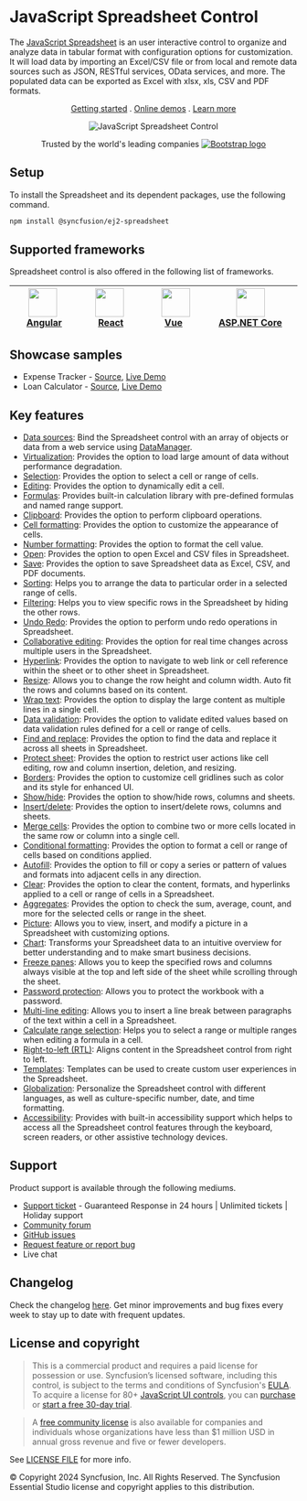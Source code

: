 # JavaScript Spreadsheet Control

The [JavaScript Spreadsheet](https://www.syncfusion.com/javascript-ui-controls/js-spreadsheet?utm_source=npm&utm_medium=listing&utm_campaign=javascript-spreadsheet-npm) is an user interactive control to organize and analyze data in tabular format with configuration options for customization. It will load data by importing an Excel/CSV file or from local and remote data sources such as JSON, RESTful services, OData services, and more. The populated data can be exported as Excel with xlsx, xls, CSV and PDF formats.

<p align="center">
    <a href="https://ej2.syncfusion.com/documentation/spreadsheet/getting-started/?utm_source=npm&utm_medium=listing&utm_campaign=javascript-spreadsheet-npm">Getting started</a> . 
    <a href="https://ej2.syncfusion.com/demos/?utm_source=npm&utm_medium=listing&utm_campaign=javascript-spreadsheet-npm#/material/spreadsheet/default.html">Online demos</a> . 
    <a href="https://www.syncfusion.com/javascript-ui-controls/js-spreadsheet?utm_source=npm&utm_medium=listing&utm_campaign=javascript-spreadsheet-npm">Learn more</a>
</p>

<p align="center">
    <img src="https://raw.githubusercontent.com/SyncfusionExamples/nuget-img/master/javascript/javascript-spreadsheet.png" alt="JavaScript Spreadsheet Control" />
</p>

<p align="center">
Trusted by the world's leading companies
  <a href="https://www.syncfusion.com">
    <img src="https://raw.githubusercontent.com/SyncfusionExamples/nuget-img/master/syncfusion/syncfusion-trusted-companies.webp" alt="Bootstrap logo">
  </a>
</p>

## Setup

To install the Spreadsheet and its dependent packages, use the following command.

```sh
npm install @syncfusion/ej2-spreadsheet
```

## Supported frameworks

Spreadsheet control is also offered in the following list of frameworks.

| [<img src="https://ej2.syncfusion.com/github/images/angular.svg" height="50" />](https://www.syncfusion.com/angular-ui-components?utm_medium=listing&utm_source=github)<br/>&nbsp;&nbsp;&nbsp;&nbsp;&nbsp;[Angular](https://www.syncfusion.com/angular-ui-components?utm_medium=listing&utm_source=github)&nbsp;&nbsp;&nbsp;&nbsp; | [<img src="https://ej2.syncfusion.com/github/images/react.svg"  height="50" />](https://www.syncfusion.com/react-ui-components?utm_medium=listing&utm_source=github)<br/>&nbsp;&nbsp;&nbsp;&nbsp;&nbsp;&nbsp;&nbsp;[React](https://www.syncfusion.com/react-ui-components?utm_medium=listing&utm_source=github)&nbsp;&nbsp;&nbsp;&nbsp;&nbsp;&nbsp; | [<img src="https://ej2.syncfusion.com/github/images/vue.svg" height="50" />](https://www.syncfusion.com/vue-ui-components?utm_medium=listing&utm_source=github)<br/>&nbsp;&nbsp;&nbsp;&nbsp;&nbsp;&nbsp;&nbsp;[Vue](https://www.syncfusion.com/vue-ui-components?utm_medium=listing&utm_source=github)&nbsp;&nbsp;&nbsp;&nbsp;&nbsp;&nbsp;&nbsp;&nbsp;&nbsp; | [<img src="https://ej2.syncfusion.com/github/images/netcore.svg" height="50" />](https://www.syncfusion.com/aspnet-core-ui-controls?utm_medium=listing&utm_source=github)<br/>&nbsp;&nbsp;[ASP.NET&nbsp;Core](https://www.syncfusion.com/aspnet-core-ui-controls?utm_medium=listing&utm_source=github)&nbsp;&nbsp; | [<img src="https://ej2.syncfusion.com/github/images/netmvc.svg" height="50" />](https://www.syncfusion.com/aspnet-mvc-ui-controls?utm_medium=listing&utm_source=github)<br/>&nbsp;&nbsp;[ASP.NET&nbsp;MVC](https://www.syncfusion.com/aspnet-mvc-ui-controls?utm_medium=listing&utm_source=github)&nbsp;&nbsp; | 
| :-----: | :-----: | :-----: | :-----: | :-----: |

## Showcase samples

* Expense Tracker - [Source](https://github.com/syncfusion/ej2-sample-ts-expensetracker?utm_source=npm&utm_medium=listing&utm_campaign=javascript-spreadsheet-npm), [Live Demo](https://ej2.syncfusion.com/showcase/typescript/expensetracker/?utm_source=npm&utm_medium=listing&utm_campaign=javascript-spreadsheet-npm#/dashboard)
* Loan Calculator - [Source](https://github.com/syncfusion/ej2-sample-ts-loancalculator), [Live Demo](https://ej2.syncfusion.com/showcase/typescript/loancalculator/?utm_source=npm&utm_medium=listing&utm_campaign=javascript-spreadsheet-npm)

## Key features

* [Data sources](https://ej2.syncfusion.com/documentation/spreadsheet/data-binding/?utm_source=npm&utm_medium=listing&utm_campaign=javascript-spreadsheet-npm#local-data): Bind the Spreadsheet control with an array of objects or data from a web service using [DataManager](https://ej2.syncfusion.com/documentation/data/data-binding/).
* [Virtualization](https://ej2.syncfusion.com/documentation/spreadsheet/scrolling/?utm_source=npm&utm_medium=listing&utm_campaign=javascript-spreadsheet-npm#virtual-scrolling): Provides the option to load large amount of data without performance degradation.
* [Selection](https://ej2.syncfusion.com/documentation/spreadsheet/selection/?utm_source=npm&utm_medium=listing&utm_campaign=javascript-spreadsheet-npm): Provides the option to select a cell or range of cells.
* [Editing](https://ej2.syncfusion.com/documentation/spreadsheet/editing/?utm_source=npm&utm_medium=listing&utm_campaign=javascript-spreadsheet-npm): Provides the option to dynamically edit a cell.
* [Formulas](https://ej2.syncfusion.com/demos/?utm_source=npm&utm_medium=listing&utm_campaign=javascript-spreadsheet-npm#/material/spreadsheet/formula.html): Provides built-in calculation library with pre-defined formulas and named range support.
* [Clipboard](https://ej2.syncfusion.com/documentation/spreadsheet/clipboard/?utm_source=npm&utm_medium=listing&utm_campaign=javascript-spreadsheet-npm): Provides the option to perform clipboard operations.
* [Cell formatting](https://ej2.syncfusion.com/demos/?utm_source=npm&utm_medium=listing&utm_campaign=javascript-spreadsheet-npm#/material/spreadsheet/cell-formatting.html): Provides the option to customize the appearance of cells.
* [Number formatting](https://ej2.syncfusion.com/demos/?utm_source=npm&utm_medium=listing&utm_campaign=javascript-spreadsheet-npm#/material/spreadsheet/number-formatting.html): Provides the option to format the cell value.
* [Open](https://ej2.syncfusion.com/documentation/spreadsheet/open-save/?utm_source=npm&utm_medium=listing&utm_campaign=javascript-spreadsheet-npm#open): Provides the option to open Excel and CSV files in Spreadsheet.
* [Save](https://ej2.syncfusion.com/documentation/spreadsheet/open-save/?utm_source=npm&utm_medium=listing&utm_campaign=javascript-spreadsheet-npm#save): Provides the option to save Spreadsheet data as Excel, CSV, and PDF documents.
* [Sorting](https://ej2.syncfusion.com/documentation/spreadsheet/sort/?utm_source=npm&utm_medium=listing&utm_campaign=javascript-spreadsheet-npm#sort-by-cell-value): Helps you to arrange the data to particular order in a selected range of cells.
* [Filtering](https://ej2.syncfusion.com/documentation/spreadsheet/filter/?utm_source=npm&utm_medium=listing&utm_campaign=javascript-spreadsheet-npm#apply-filter-on-ui): Helps you to view specific rows in the Spreadsheet by hiding the other rows.
* [Undo Redo](https://ej2.syncfusion.com/documentation/spreadsheet/undo-redo/?utm_source=npm&utm_medium=listing&utm_campaign=javascript-spreadsheet-npm): Provides the option to perform undo redo operations in Spreadsheet.
* [Collaborative editing](https://ej2.syncfusion.com/documentation/spreadsheet/use-cases/collaborative-editing/?utm_source=npm&utm_medium=listing&utm_campaign=javascript-spreadsheet-npm): Provides the option for real time changes across multiple users in the Spreadsheet.
* [Hyperlink](https://ej2.syncfusion.com/demos/?utm_source=npm&utm_medium=listing&utm_campaign=javascript-spreadsheet-npm#/material/spreadsheet/hyper-link.html): Provides the option to navigate to web link or cell reference within the sheet or to other sheet in Spreadsheet.
* [Resize](https://ej2.syncfusion.com/documentation/spreadsheet/mobile-responsiveness/?utm_source=npm&utm_medium=listing&utm_campaign=javascript-spreadsheet-npm): Allows you to change the row height and column width. Auto fit the rows and columns based on its content.
* [Wrap text](https://ej2.syncfusion.com/documentation/spreadsheet/cell-range/?utm_source=npm&utm_medium=listing&utm_campaign=javascript-spreadsheet-npm#wrap-text): Provides the option to display the large content as multiple lines in a single cell.
* [Data validation](https://ej2.syncfusion.com/demos/?utm_source=npm&utm_medium=listing&utm_campaign=javascript-spreadsheet-npm#/material/spreadsheet/data-validation.html): Provides the option to validate edited values based on data validation rules defined for a cell or range of cells.
* [Find and replace](https://ej2.syncfusion.com/documentation/spreadsheet/searching/?utm_source=npm&utm_medium=listing&utm_campaign=javascript-spreadsheet-npm#find): Provides the option to find the data and replace it across all sheets in Spreadsheet.
* [Protect sheet](https://ej2.syncfusion.com/demos/?utm_source=npm&utm_medium=listing&utm_campaign=javascript-spreadsheet-npm#/material/spreadsheet/protect-sheet.html): Provides the option to restrict user actions like cell editing, row and column insertion, deletion, and resizing.
* [Borders](https://ej2.syncfusion.com/documentation/spreadsheet/formatting/?utm_source=npm&utm_medium=listing&utm_campaign=javascript-spreadsheet-npm#borders): Provides the option to customize cell gridlines such as color and its style for enhanced UI.
* [Show/hide](https://ej2.syncfusion.com/documentation/spreadsheet/worksheet/?utm_source=npm&utm_medium=listing&utm_campaign=javascript-spreadsheet-npm#sheet-visibility): Provides the option to show/hide rows, columns and sheets.
* [Insert/delete](https://ej2.syncfusion.com/documentation/spreadsheet/rows-and-columns/?utm_source=npm&utm_medium=listing&utm_campaign=javascript-spreadsheet-npm#insert): Provides the option to insert/delete rows, columns and sheets.
* [Merge cells](https://ej2.syncfusion.com/documentation/spreadsheet/cell-range/?utm_source=npm&utm_medium=listing&utm_campaign=javascript-spreadsheet-npm#merge-cells): Provides the option to combine two or more cells located in the same row or column into a single cell.
* [Conditional formatting](https://ej2.syncfusion.com/demos/?utm_source=npm&utm_medium=listing&utm_campaign=javascript-spreadsheet-npm#/material/spreadsheet/conditional-formatting.html): Provides the option to format a cell or range of cells based on conditions applied.
* [Autofill](https://ej2.syncfusion.com/documentation/spreadsheet/cell-range/?utm_source=npm&utm_medium=listing&utm_campaign=javascript-spreadsheet-npm#auto-fill): Provides the option to fill or copy a series or pattern of values and formats into adjacent cells in any direction.
* [Clear](https://ej2.syncfusion.com/documentation/spreadsheet/cell-range/?utm_source=npm&utm_medium=listing&utm_campaign=javascript-spreadsheet-npm#clear): Provides the option to clear the content, formats, and hyperlinks applied to a cell or range of cells in a Spreadsheet.
* [Aggregates](https://ej2.syncfusion.com/documentation/spreadsheet/formulas/?utm_source=npm&utm_medium=listing&utm_campaign=javascript-spreadsheet-npm): Provides the option to check the sum, average, count, and more for the selected cells or range in the sheet.
* [Picture](https://ej2.syncfusion.com/demos/?utm_source=npm&utm_medium=listing&utm_campaign=javascript-spreadsheet-npm#/material/spreadsheet/image.html): Allows you to view, insert, and modify a picture in a Spreadsheet with customizing options.
* [Chart](https://ej2.syncfusion.com/demos/?utm_source=npm&utm_medium=listing&utm_campaign=javascript-spreadsheet-npm#/material/spreadsheet/chart.html): Transforms your Spreadsheet data to an intuitive overview for better understanding and to make smart business decisions.
* [Freeze panes](https://ej2.syncfusion.com/demos/?utm_source=npm&utm_medium=listing&utm_campaign=javascript-spreadsheet-npm#/material/spreadsheet/freeze-pane.html): Allows you to keep the specified rows and columns always visible at the top and left side of the sheet while scrolling through the sheet.
* [Password protection](https://ej2.syncfusion.com/documentation/spreadsheet/protect-sheet/?utm_source=npm&utm_medium=listing&utm_campaign=javascript-spreadsheet-npm#protect-workbook): Allows you to protect the workbook with a password.
* [Multi-line editing](https://ej2.syncfusion.com/documentation/spreadsheet/editing/?utm_source=npm&utm_medium=listing&utm_campaign=javascript-spreadsheet-npm): Allows you to insert a line break between paragraphs of the text within a cell in a Spreadsheet.
* [Calculate range selection](https://ej2.syncfusion.com/documentation/spreadsheet/selection/?utm_source=npm&utm_medium=listing&utm_campaign=javascript-spreadsheet-npm): Helps you to select a range or multiple ranges when editing a formula in a cell.
* [Right-to-left (RTL)](https://ej2.syncfusion.com/documentation/right-to-left/?utm_source=npm&utm_medium=listing&utm_campaign=javascript-spreadsheet-npm): Aligns content in the Spreadsheet control from right to left.
* [Templates](https://ej2.syncfusion.com/demos/?utm_source=npm&utm_medium=listing&utm_campaign=javascript-spreadsheet-npm#/material/spreadsheet/cell-template.html): Templates can be used to create custom user experiences in the Spreadsheet.
* [Globalization](https://ej2.syncfusion.com/documentation/spreadsheet/global-local/?utm_source=npm&utm_medium=listing&utm_campaign=javascript-spreadsheet-npm#localization): Personalize the Spreadsheet control with different languages, as well as culture-specific number, date, and time formatting.
* [Accessibility](https://ej2.syncfusion.com/documentation/spreadsheet/accessibility/?utm_source=npm&utm_medium=listing&utm_campaign=javascript-spreadsheet-npm): Provides with built-in accessibility support which helps to access all the Spreadsheet control features through the keyboard, screen readers, or other assistive technology devices.

## Support

Product support is available through the following mediums.

* [Support ticket](https://support.syncfusion.com/support/tickets/create) - Guaranteed Response in 24 hours | Unlimited tickets | Holiday support
* [Community forum](https://www.syncfusion.com/forums/essential-js2?utm_source=npm&utm_medium=listing&utm_campaign=javascript-spreadsheet-npm)
* [GitHub issues](https://github.com/syncfusion/ej2-javascript-ui-controls/issues/new)
* [Request feature or report bug](https://www.syncfusion.com/feedback/javascript?utm_source=npm&utm_medium=listing&utm_campaign=javascript-spreadsheet-npm)
* Live chat

## Changelog

Check the changelog [here](https://github.com/syncfusion/ej2-javascript-ui-controls/blob/master/controls/spreadsheet/CHANGELOG.md?utm_source=npm&utm_medium=listing&utm_campaign=javascript-spreadsheet-npm). Get minor improvements and bug fixes every week to stay up to date with frequent updates.

## License and copyright

> This is a commercial product and requires a paid license for possession or use. Syncfusion’s licensed software, including this control, is subject to the terms and conditions of Syncfusion's [EULA](https://www.syncfusion.com/eula/es/). To acquire a license for 80+ [JavaScript UI controls](https://www.syncfusion.com/javascript-ui-controls), you can [purchase](https://www.syncfusion.com/sales/products) or [start a free 30-day trial](https://www.syncfusion.com/account/manage-trials/start-trials).

> A [free community license](https://www.syncfusion.com/products/communitylicense) is also available for companies and individuals whose organizations have less than $1 million USD in annual gross revenue and five or fewer developers.

See [LICENSE FILE](https://github.com/syncfusion/ej2-javascript-ui-controls/blob/master/license?utm_source=npm&utm_medium=listing&utm_campaign=javascript-spreadsheet-npm) for more info.

© Copyright 2024 Syncfusion, Inc. All Rights Reserved. The Syncfusion Essential Studio license and copyright applies to this distribution.
